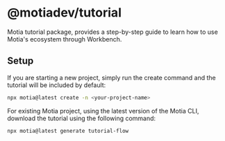 # @motiadev/tutorial

Motia tutorial package, provides a step-by-step guide to learn how to use Motia's ecosystem through Workbench.

## Setup

If you are starting a new project, simply run the create command and the tutorial will be included by default:

```bash
npx motia@latest create -n <your-project-name>
```

For existing Motia project, using the latest version of the Motia CLI, download the tutorial using the following command:

```bash
npx motia@latest generate tutorial-flow
```

